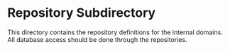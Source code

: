 # Repository Subdirectory

This directory contains the repository definitions for the internal domains. All database access should be done through the repositories.